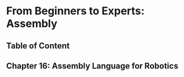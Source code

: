 # From Beginners to Experts: Assembly
## Table of Content
## Chapter 16: Assembly Language for Robotics
